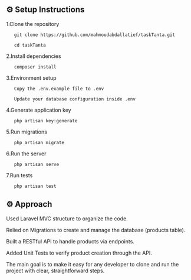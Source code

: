 

## ⚙️ Setup Instructions

  1.Clone the repository

       git clone https://github.com/mahmoudabdallatief/taskTanta.git
      
       cd taskTanta
      
   2.Install dependencies

       composer install
      
   3.Environment setup

       Copy the .env.example file to .env
      
       Update your database configuration inside .env
       
   4.Generate application key

       php artisan key:generate
       
   5.Run migrations

       php artisan migrate
       
   6.Run the server

       php artisan serve
       
   7.Run tests

       php artisan test
       
   
  ## ⚙️ Approach
   
   Used Laravel MVC structure to organize the code.
   
   Relied on Migrations to create and manage the database (products table).
   
   Built a RESTful API to handle products via endpoints.
   
   Added Unit Tests to verify product creation through the API.
   
   The main goal is to make it easy for any developer to clone and run the project with clear, straightforward steps.
   

       
       
